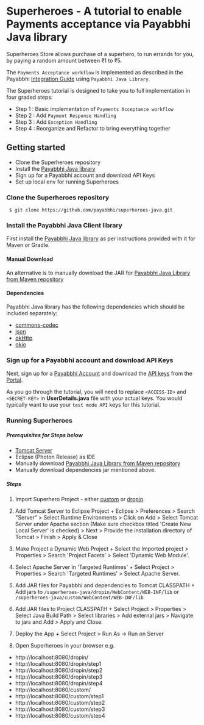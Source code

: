 # Superheroes - A tutorial to enable Payments acceptance via Payabbhi Java library

Superheroes Store allows purchase of a superhero, to run errands for you, by paying a random amount between ₹1 to ₹5.

The `Payments Acceptance workflow` is implemented as described in the Payabbhi [Integration Guide](https://payabbhi.com/docs/integration) using `Payabbhi Java Library`.

The Superheroes tutorial is designed to take you to full implementation in four graded steps:
- Step 1 : Basic implementation of `Payments Acceptance workflow`
- Step 2 : Add `Payment Response Handling`
- Step 3 : Add `Exception Handling`
- Step 4 : Reorganize and Refactor to bring everything together

## Getting started

* Clone the Superheroes repository
* Install the [Payabbhi Java library](https://github.com/payabbhi/payabbhi-java)
* Sign up for a Payabbhi account and download API Keys
* Set up local env for running Superheroes

### Clone the Superheroes repository

```
 $ git clone https://github.com/payabbhi/superheroes-java.git
```

### Install the Payabbhi Java Client library

First install the [Payabbhi Java library](https://github.com/payabbhi/payabbhi-java)
as per instructions provided with it for Maven or Gradle.

#### Manual Download

An alternative is to manually download the JAR for [Payabbhi Java Library from Maven repository](http://central.maven.org/maven2/com/payabbhi/payabbhi-java/1.0.0/payabbhi-java-1.0.0.jar)

#### Dependencies

Payabbhi Java library has the following dependencies which should be included separately:
* [commons-codec](http://central.maven.org/maven2/commons-codec/commons-codec/1.11/commons-codec-1.11.jar)
* [json](http://central.maven.org/maven2/org/json/json/20180130/json-20180130.jar)
* [okHttp](http://central.maven.org/maven2/com/squareup/okhttp3/okhttp/3.10.0/okhttp-3.10.0.jar)
* [okio](http://central.maven.org/maven2/com/squareup/okio/okio/1.14.0/okio-1.14.0.jar)

### Sign up for a Payabbhi account and download API Keys

Next, sign up for a [Payabbhi Account](https://payabbhi.com/docs/account) and download the [API keys](https://payabbhi.com/docs/account/#api-keys) from the [Portal](https://payabbhi.com/portal).

As you go through the tutorial, you will need to replace `<ACCESS-ID>` and `<SECRET-KEY>` in **UserDetails.java** file with your actual keys. You would typically want to use your `test mode API` keys for this tutorial.

### Running Superheroes

##### Prerequisites for Steps below
  - [Tomcat Server](http://tomcat.apache.org/)
  - Eclipse (Photon Release) as IDE
  - Manually download [Payabbhi Java Library from Maven repository](http://central.maven.org/maven2/com/payabbhi/payabbhi-java/1.0.0/payabbhi-java-1.0.0.jar)
  - Manually download dependencies jar mentioned above.

##### Steps
  1. Import Superhero Project - either [custom](https://payabbhi.com/docs/checkout/#custom-checkout) or [dropin](https://payabbhi.com/docs/checkout/#drop-in-checkout).

  2. Add Tomcat Server to Eclipse Project
    + Eclipse > Preferences > Search "Server" > Select Runtime Environments > Click on Add > Select Tomcat Server under Apache section (Make sure checkbox titled 'Create New Local Server' is checked) > Next > Provide the installation directory of Tomcat > Finish > Apply & Close

  3. Make Project a Dynamic Web Project
    + Select the Imported project > Properties > Search 'Project Facets' > Select 'Dynamic Web Module'.

  4. Select Apache Server in 'Targeted Runtimes'
    + Select Project > Properties > Search 'Targeted Runtimes' > Select Apache Server.

  5. Add JAR files for Payabbhi and dependencies to Tomcat CLASSPATH
    + Add jars to `/superheroes-java/dropin/WebContent/WEB-INF/lib` or `/superheroes-java/custom/WebContent/WEB-INF/lib`

  6. Add JAR files to Project CLASSPATH
    + Select Project > Properties > Select Java Build Path > Select libraries > Add external jars > Navigate to jars and Add > Apply and Close.
  7. Deploy the App
    + Select Project > Run As -> Run on Server
  8. Open Superheroes in your browser e.g.

* http://localhost:8080/dropin/
* http://localhost:8080/dropin/step1
* http://localhost:8080/dropin/step2
* http://localhost:8080/dropin/step3
* http://localhost:8080/dropin/step4
* http://localhost:8080/custom/
* http://localhost:8080/custom/step1
* http://localhost:8080/custom/step2
* http://localhost:8080/custom/step3
* http://localhost:8080/custom/step4
